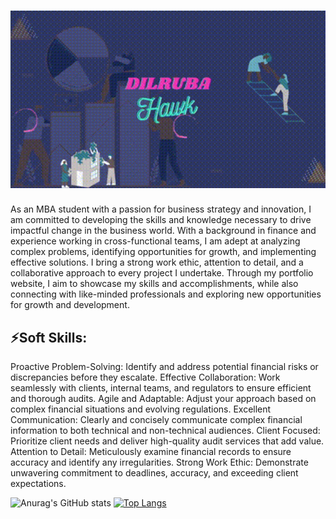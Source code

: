 # <img src="https://github.com/DeeHawk/viz/blob/master/image/DTrim.gif" width="1000"/> 

As an MBA student with a passion for business strategy and innovation, I am committed to developing the skills and knowledge necessary to drive impactful change in the business world. With a background in finance and experience working in cross-functional teams, I am adept at analyzing complex problems, identifying opportunities for growth, and implementing effective solutions. I bring a strong work ethic, attention to detail, and a collaborative approach to every project I undertake. Through my portfolio website, I aim to showcase my skills and accomplishments, while also connecting with like-minded professionals and exploring new opportunities for growth and development.

## ⚡Soft Skills:
Proactive Problem-Solving: Identify and address potential financial risks or discrepancies before they escalate.
Effective Collaboration: Work seamlessly with clients, internal teams, and regulators to ensure efficient and thorough audits.
Agile and Adaptable: Adjust your approach based on complex financial situations and evolving regulations.
Excellent Communication: Clearly and concisely communicate complex financial information to both technical and non-technical audiences.
Client Focused: Prioritize client needs and deliver high-quality audit services that add value.
Attention to Detail: Meticulously examine financial records to ensure accuracy and identify any irregularities.
Strong Work Ethic: Demonstrate unwavering commitment to deadlines, accuracy, and exceeding client expectations.

![Anurag's GitHub stats](https://github-readme-stats.vercel.app/api?username=DilrubaHawk&show_icons=true&theme=transparent)
[![Top Langs](https://github-readme-stats.vercel.app/api/top-langs/?username=anuraghazra&layout=compact)](https://github.com/anuraghazra/github-readme-stats)
